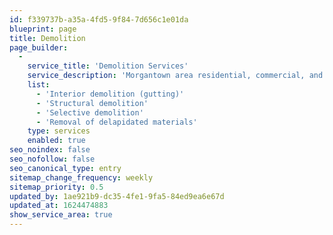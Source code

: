 ```yaml
---
id: f339737b-a35a-4fd5-9f84-7d656c1e01da
blueprint: page
title: Demolition
page_builder:
  -
    service_title: 'Demolition Services'
    service_description: 'Morgantown area residential, commercial, and industrial demo services.'
    list:
      - 'Interior demolition (gutting)'
      - 'Structural demolition'
      - 'Selective demolition'
      - 'Removal of delapidated materials'
    type: services
    enabled: true
seo_noindex: false
seo_nofollow: false
seo_canonical_type: entry
sitemap_change_frequency: weekly
sitemap_priority: 0.5
updated_by: 1ae921b9-dc35-4fe1-9fa5-84ed9ea6e67d
updated_at: 1624474883
show_service_area: true
---
```

